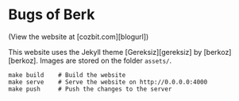 # Bugs of Berk

(View the website at [cozbit.com][blogurl])

This website uses the Jekyll theme [Gereksiz][gereksiz] by [berkoz][berkoz]. Images are stored on the folder `assets/`.

    make build    # Build the website
    make serve    # Serve the website on http://0.0.0.0:4000
    make push     # Push the changes to the server

